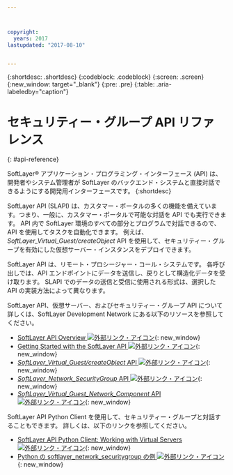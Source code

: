 ```yaml
---



copyright:
  years: 2017
lastupdated: "2017-08-10"


---
```


{:shortdesc: .shortdesc}
{:codeblock: .codeblock}
{:screen: .screen}
{:new_window: target="_blank"}
{:pre: .pre}
{:table: .aria-labeledby="caption"}

# セキュリティー・グループ API リファレンス
{: #api-reference} 

SoftLayer® アプリケーション・プログラミング・インターフェース (API) は、開発者やシステム管理者が SoftLayer のバックエンド・システムと直接対話できるようにする開発用インターフェースです。 
{:shortdesc}

SoftLayer API (SLAPI) は、カスタマー・ポータルの多くの機能を備えています。つまり、一般に、カスタマー・ポータルで可能な対話を API でも実行できます。 API 内で SoftLayer 環境のすべての部分とプログラムで対話できるので、API を使用してタスクを自動化できます。 例えば、*SoftLayer_Virtual_Guest/createObject* API を使用して、セキュリティー・グループを有効にした仮想サーバー・インスタンスをデプロイできます。

SoftLayer API は、リモート・プロシージャー・コール・システムです。 各呼び出しでは、API エンドポイントにデータを送信し、戻りとして構造化データを受け取ります。 SLAPI でのデータの送信と受信に使用される形式は、選択した API の実装方法によって異なります。 

SoftLayer API、仮想サーバー、およびセキュリティー・グループ API について詳しくは、SoftLayer Development Network にある以下のリソースを参照してください。
* [SoftLayer API Overview ![外部リンク・アイコン](../../icons/launch-glyph.svg "外部リンク・アイコン")](https://softlayer.github.io/reference/softlayerapi/){: new_window} 
* [Getting Started with the SoftLayer API ![外部リンク・アイコン](../../icons/launch-glyph.svg "外部リンク・アイコン")](http://sldn.softlayer.com/article/getting-started){: new_window}
* [*SoftLayer_Virtual_Guest/createObject* API ![外部リンク・アイコン](../../icons/launch-glyph.svg "外部リンク・アイコン")](http://sldn.softlayer.com/reference/services/SoftLayer_Virtual_Guest/createObject){: new_window}
* [*SoftLayer_Network_SecurityGroup* API ![外部リンク・アイコン](../../icons/launch-glyph.svg "外部リンク・アイコン")](https://sldn.softlayer.com/reference/services/SoftLayer_Network_SecurityGroup){: new_window}
* [*SoftLayer_Virtual_Guest_Network_Component* API ![外部リンク・アイコン](../../icons/launch-glyph.svg "外部リンク・アイコン")](http://sldn.softlayer.com/reference/services/SoftLayer_Virtual_Guest_Network_Component){: new_window}

SoftLayer API Python Client を使用して、セキュリティー・グループと対話することもできます。 詳しくは、以下のリンクを参照してください。
* [SoftLayer API Python Client: Working with Virtual Servers ![外部リンク・アイコン](../../icons/launch-glyph.svg "外部リンク・アイコン")](http://softlayer-python.readthedocs.io/en/latest/cli/vs.html){: new_window}
* [Python の softlayer_network_securitygroup の例 ![外部リンク・アイコン](../../icons/launch-glyph.svg "外部リンク・アイコン")](https://softlayer.github.io/classes/softlayer_network_securitygroup/){: new_window}
